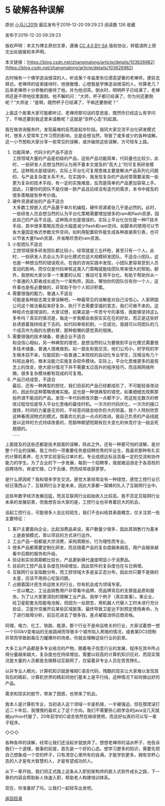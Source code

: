 5 破解各种误解
==========

原创 [小马儿2019](https://me.csdn.net/zhangmalong) 最后发布于2019-12-20 09:29:23 阅读数 126 收藏

发布于2019-12-20 09:29:23

[](http://creativecommons.org/licenses/by-sa/4.0/)版权声明：本文为博主原创文章，遵循 [CC 4.0 BY-SA](http://creativecommons.org/licenses/by-sa/4.0/) 版权协议，转载请附上原文出处链接和本声明。

本文链接：[https://blog.csdn.net/zhangmalong/article/details/103626982](https://blog.csdn.net/zhangmalong/article/details/103626982)

古时候有一个佛学造诣很深的人，听说某个寺庙里有位德高望重的老禅师，便前去拜访。老禅师的徒弟接待时，他很傲慢，心想我是学佛造诣很深的人，你算老几？后来老禅师十分恭敬的接待了他，并为他沏茶。倒水时，明明杯子已经满了，老禅师还是不停地往里面倒。他不解的问：“大师，杯子都已经满了，你为何还要倒呢？”大师说：“是啊，既然杯子已经满了，干嘛还要倒呢？”

上面这个故事大家可能都听过，老禅师那句话的意思是，既然你已经这么有学问了，干嘛还要到我这里来请教呢？这就是“空杯心态”的起源。

我在做咨询服务时，发现最难的反而是起步阶段。我同大家交流平台化研发模式时，很多人受常年工作习惯的影响，总是会想当然，导致了或多或少的各种误解。这一小节想和大家分享一些常见的误解，或许破除这些误解，方可轻车上路。

1.  功能简单，代码少的产品不适合<br>
    工控领域大量的产品是初级的产品，这些产品功能简单，代码量也比较少。此时，一些研发人员想当然的认为用不着本文提及的“高大上”的可复用研发模式。这种观点是错误的，实际上平台化可复用思维主要是解决产品系列化问题的，与产品复杂度关系不大。在实践中，我发现复杂的产品经常需要采取一些更为复杂的技术手段，有一定的实施难度，反而是简单的产品更加容易上手。因此，只要你的团队不是仅做一款产品且后续没有迭代的需求，本书中提及的很多策略就有参考价值。<br>
2.  硬件资源紧张的产品不适合<br>
    大多数工控嵌入式产品基于单片机编程，硬件资源紧张几乎是必然的。此时，一些研发人员会想当然的认为平台化策略需要增加很多的ram和flash资源，因此自己的产品不合适。这种观点也是错误的，实际上平台化仅仅是一种IT技术手段，其中很多策略反而会大幅度减少flash和ram空间，如脚本的使用可以节省大量固定格式参数文件空间，如利用配置软件能生成各种直接索引表，也可以节省大量flash资源，并省略珍贵的ram资源。<br>
3.  小型团队不适合<br>
    工控领域很多研发团队都比较小，经常就是三五杆枪，甚至只有一个人。此时，一些研发人员会认为平台化模式仅适大规模研发团队，不适合小团队，这也是一种想当然的错误观点。在我的咨询实践中发现，小团队更容易受到人员变动的影响，而仅仅是代码审核这类入门策略就能给团队带来很大的帮助。额外，我想和大家分享一个重要的认知：推动可复用平台化，有助于帮助你从一个普通的入职者成长成为一个架构师，因此，哪怕你的团队仅有你一个人，这件事也是有必要做的，非常助于你个人知识积累。<br>
4.  需要很强的毅力，普通人不适合<br>
    可能是各种励志类文章误解吧，一种最常见的误解是对自己没信心。人家跨国公司这个做法看起来好复杂，执行下去需要坚强的意志，我们可做不来的。这种观点也是错误的，大家试想，如果这是一件苦兮兮的事情，我能够坚持这么多年吗？真实的情况是，每走一步我都会收获实实在在的好处，而正是这些好处诱惑着我持续走下去的。如代码审核机制，一旦成功，我就可以将团队的几个成员作为我的左膀右臂，那种偷懒的感觉真的很爽。<br>
5.  需要很强的技术储备，普通企业不适合<br>
    和没信心相似，另一种典型的错觉，是想当然的认为要做到平台化模式需要很多技术储备，普通人很难做到。如一朋友和我交流，他们公司小，好学校的学生根本招不来，仅能招到一些普通二本院校的自动化专业学生，压根没有几个科班出身的，根本没能力实施复杂软件模块。实际上，平台化思维更多的是观念上的改变，绝大部分情况下并不需要太过高升的程序技巧，而且拜网络所赐，很多复杂模块都有现成的可复用。<br>
6.  产品已经成型，不适合<br>
    最后，还有一种典型的担忧，我们目前的产品已经都成形了，不可能轻易改动的，因此你这种策略很难实施。这也是一种很典型的错觉，如果细细去观察那些所谓不能动的产品，发现一年代码修改次数一点都不少，而这些无数次的修改过程恰恰是导入平台化思维的最佳时机。一次次的代码优化，一次次的接口提炼，时间的力量是无穷的，不经意间就会给你巨大的惊喜。我个人特别欣赏这种春雨润物式的模式，借着优化机会一点点的改进。我自己负责的产品线就是以这样的方式持续改善的，而那种期望短期有巨大变化的休克疗法一般会死翘翘的。<br>
    ……

上面提及的这些还都是技术层面的误解，除此之外，还有一种更可怕的误解，是对整个行业的误解。我工作的一项重要任务是招聘优秀的毕业生，我喜欢那种有扎实的计算机素养，在大学实验室玩过单片机，专业成绩达标且具备一定的交流和协作能力的学生。为了企业的下一步发展，每到一个招聘季，我就被迫游走于各高校的招聘场所，奔波忙碌，口干舌燥，然而经常收获寥寥。

是什么原因呢？我和很多学生交流，感觉大家经常会有一种错觉，感觉工控行业已经日落西山了，互联网行业才是未来，因此大家都一窝蜂的扎入了互联网行业中。

这些年数字经济发展迅猛，而且互联网行业起始收入比较高，我不否定互联网行业未来的发展前景，但我想告诉大家的是，工控行业也孕育着巨大的机会。

谈起工控行业，可能很多人会比较陌生，我们不去纠结其表面概念，仅关注其一些主要特征：

1.  客户主要面向企业，比起消费品来说，客户数量少很多，因此其销售行为基本上是直销模式，常以项目的方式进行运作。<br>
2.  工业产品一般都是大宗消费，采购周期长，行为理性而专业。<br>
3.  很多产品都需要定制化研发，而且随着产品的复杂度越来越高，用户会越来越看中后期的服务和升级。<br>
4.  验证和实验周期都比较长，产品更新换代速度明显小于消费品。<br>
5.  目前的工控产品复杂度在持续增加，因此软件的复杂度也在与日俱增。<br>
6.  互联网行业呈指数分布，而工控领域大多是呈正态分布，因此你只要不是做的太差，应该不用担心吃饭问题。<br>
7.  占据着国计民生命运攸关的行业，你有机会成为领域专家。<br>
    一言以概之，工业品销售用户非常看中品牌，而品牌背后的支撑是品质和服务。为了让大家更深刻的理解工业产品，我举个例子（真实故事）。某企业，给卫星配套太阳能电池板，但因为一丝疏忽，用机器人代替人工时未进行充分验证，卫星升空展开后某些区域脱落，最终导致卫星达不到预定使用寿命。为了进行故障分析，前后花进去了很多钱，差点被取消供应商资格。

同理，电力、化工、铁路、能源，那个行业不是命运攸关的行业，大家试着想一想一个500kV变电站的无故跳闸而导致半个城市陷入黑暗的情况，或者某DCS控制异常而导致剧毒压力罐爆炸的场景。你就会理解这些行业的前景。

大多工业产品都是多专业结合的产物，随着电子信息行业的发展，程序在其中所占得分量越来越大，复杂度也在持续增加，需要以较高的计算机知识应对，而现实情况是大量的人员都是去搞移动互联网了，仅留着非专业人员在苦苦挣扎。

以非专业人眼光，计算机知识就是堆砌C语言代码，残酷的现实让大家难以发现其背后的精彩，计算机世界的精彩同他们基本上是平行线，这种情况下如何做出好的产品。

需求和现实的脱节，带来了困惑，也带来了机会。

我本人是计算机专业，当初进入这个领域一半是机缘，一半被强迫，但在摸爬滚打近二十年后，我慢慢的喜欢上了这个方向。我们不需要担心刚学会的java没几天就被python代替了，20年前学的C语言依然在继续使用，而且好似真的可以写一辈子程序。

◇◇◇

各种各样的误解，经常让我们还没起步就放弃了。想想老禅师的溢水杯子，他告诉我们一个道理，做事的前提，首先是一个好的心态。想学习更多的知识，需要先把自己想象成一个空的杯子，只有清空心里所有的自满，才能学到更多。拥有空杯心态的人才是有大智慧的人，才是有望成功的人。

从下一章开始，我们将正式踏上这条从入职到架构师的嵌入式软件成长之路，下一章的内容会帮助新人快速入职，帮助老人构建培训体系。

现在，你准备好了吗，让我们一起轻车出发吧。

[返回目录](https://blog.csdn.net/zhangmalong/article/details/103197670)